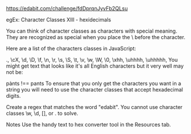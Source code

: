 https://edabit.com/challenge/fdDprqnJyvFb2QLsu

egEx: Character Classes XII⁠I - hexidecimals

You can think of character classes as characters with special meaning. They are recognized as special when you place the \ before the character.

Here are a list of the characters classes in JavaScript:

., \cX, \d, \D, \f, \n, \r, \s, \S, \t, \v, \w, \W, \0, \xhh, \uhhhh, \uhhhhh,
You might get text that looks like it's all English characters but it very well may not be:

pànts !== pants
To ensure that you only get the characters you want in a string you will need to use the character classes that accept hexadecimal digits.

Create a regex that matches the word "edabit". You cannot use character classes \w, \d, [], or . to solve.

Notes
Use the handy text to hex converter tool in the Resources tab.